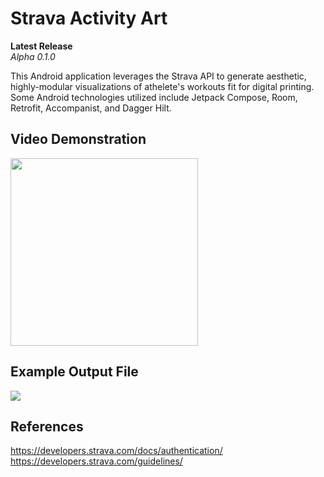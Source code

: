 # Strava Activity Art
**Latest Release** <br>
*Alpha 0.1.0*

This Android application leverages the Strava API to generate aesthetic, highly-modular visualizations of athelete's workouts fit for digital printing. Some Android technologies utilized include Jetpack Compose, Room, Retrofit, Accompanist, and Dagger Hilt. 

## Video Demonstration
<img src="https://github.com/Tyler-Lopez/StravaActivityArt/blob/main/media/Alpha0_1_0.gif?raw=true" width="300px">

## Example Output File
<img src="https://github.com/Tyler-Lopez/StravaActivityArt/blob/main/media/ExportedImage_1.png?raw=true">

## References
https://developers.strava.com/docs/authentication/<br>
https://developers.strava.com/guidelines/<br>
